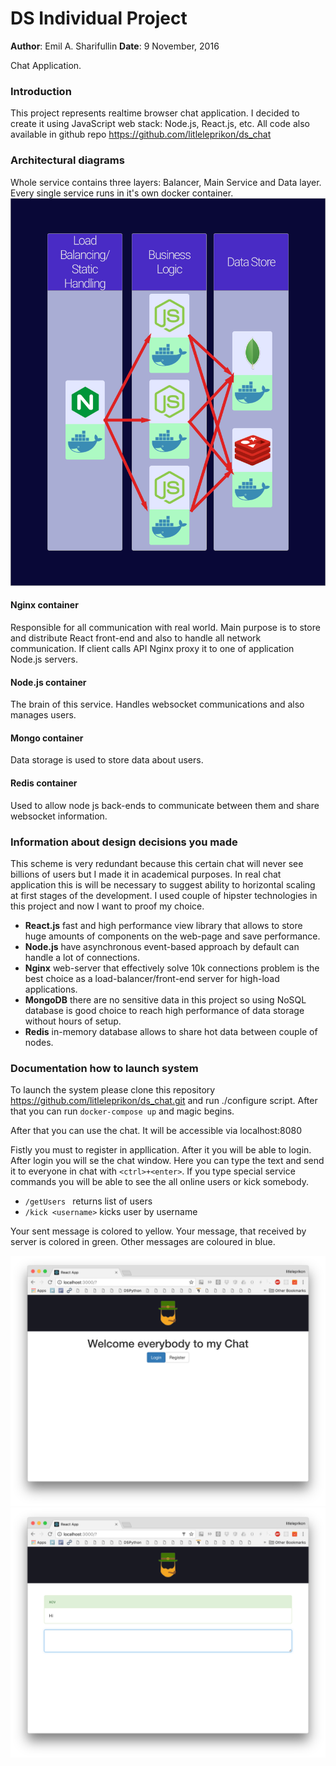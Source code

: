 # DS Individual Project

**Author**: Emil A. Sharifullin 
**Date**:   9 November, 2016  

Chat Application.

### Introduction

This project represents realtime browser chat application. I decided to create it using JavaScript web stack: Node.js, React.js, etc. All code also available in github repo https://github.com/litleleprikon/ds_chat

### Architectural diagrams

 Whole service contains three layers: Balancer, Main Service and Data layer. Every single service runs in it's own docker container.![Architecture](ds_architecture.png)

#### Nginx container

Responsible for all communication with real world. Main purpose is to store and distribute React front-end and also to handle all network communication. If client calls API Nginx proxy it to one of application Node.js servers.

#### Node.js container

The brain of this service. Handles websocket communications and also manages users.

#### Mongo container

Data storage is used to store data about users. 

#### Redis container

Used to allow node js back-ends to communicate between them and share websocket information.

### Information about design decisions you made

This scheme is very redundant because this certain chat will never see billions of users but I made it in academical purposes. In real chat application this is will be necessary to suggest ability to horizontal scaling at first stages of  the development. I used couple of hipster technologies in this project and now I want to proof my choice.

* **React.js** fast and high performance view library that allows to store huge amounts of components on the web-page and save performance.
* **Node.js** have asynchronous event-based approach by default can handle a lot of connections.
* **Nginx** web-server that effectively solve 10k connections problem is the best choice as a load-balancer/front-end server for high-load applications.
* **MongoDB** there are no sensitive data in this project so using NoSQL database is good choice to reach high performance of data storage without hours of setup.
* **Redis** in-memory database allows to share hot data between couple of nodes.

### Documentation how to launch system

To launch the system please clone this repository https://github.com/litleleprikon/ds_chat.git and run ./configure script. After that you can run `docker-compose up` and magic begins.

After that you can use the chat. It will be accessible via localhost:8080

Fistly you must to register in appllication. After it you will be able to login. After login you will se the chat window. Here you can type the text and send it to everyone in chat with `<ctrl>+<enter>`. If you type special service commands you will be able to see the all online users or kick somebody. 

* `/getUsers ` returns list of users
* `/kick <username>` kicks user by username

Your sent message is colored to yellow. Your message, that received by server is colored in green. Other messages are coloured in blue.

 ![initial](initial.png) ![chat](chat.png)